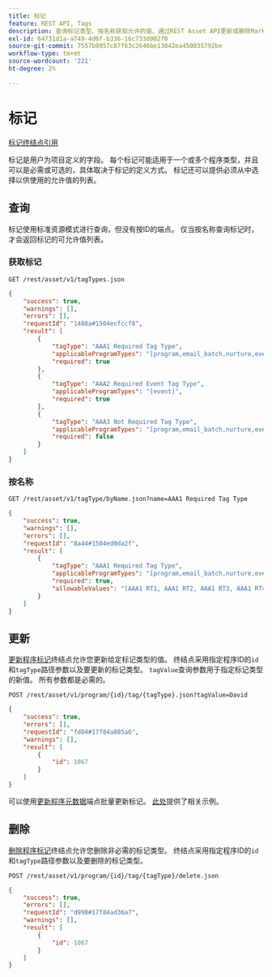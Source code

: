 ```yaml
---
title: 标记
feature: REST API, Tags
description: 查询标记类型、按名称获取允许的值、通过REST Asset API更新或删除Marketo中的程序标记，以及请求示例。
exl-id: 64731d1a-a749-4d6f-b336-16c733d002f0
source-git-commit: 7557b9957c87f63c2646be13842ea450035792be
workflow-type: tm+mt
source-wordcount: '221'
ht-degree: 2%

---
```


# 标记

[标记终结点引用](https://developer.adobe.com/marketo-apis/api/asset/#tag/Tags)

标记是用户为项目定义的字段。 每个标记可能适用于一个或多个程序类型，并且可以是必需或可选的，具体取决于标记的定义方式。 标记还可以提供必须从中选择以供使用的允许值的列表。

## 查询

标记使用标准资源模式进行查询，但没有按ID的端点。 仅当按名称查询标记时，才会返回标记的可允许值列表。

### 获取标记

```
GET /rest/asset/v1/tagTypes.json
```

```json
{
    "success": true,
    "warnings": [],
    "errors": [],
    "requestId": "1488a#1504ecfccf8",
    "result": [
        {
            "tagType": "AAA1 Required Tag Type",
            "applicableProgramTypes": "[program,email_batch,nurture,event,webinar]",
            "required": true
        },
        {
            "tagType": "AAA2 Required Event Tag Type",
            "applicableProgramTypes": "[event]",
            "required": true
        },
        {
            "tagType": "AAA3 Not Required Tag Type",
            "applicableProgramTypes": "[program,email_batch,nurture,event,webinar]",
            "required": false
        }
    ]
}
```

### 按名称

```
GET /rest/asset/v1/tagType/byName.json?name=AAA1 Required Tag Type
```

```json
{
    "success": true,
    "warnings": [],
    "errors": [],
    "requestId": "8a44#1504ed0da2f",
    "result": [
        {
            "tagType": "AAA1 Required Tag Type",
            "applicableProgramTypes": "[program,email_batch,nurture,event,webinar]",
            "required": true,
            "allowableValues": "[AAA1 RT1, AAA1 RT2, AAA1 RT3, AAA1 RT4]"
        }
    ]
}
```

## 更新

[更新程序标记](https://developer.adobe.com/marketo-apis/api/asset/#tag/Programs/operation/updateProgramUsingPOST)终结点允许您更新给定标记类型的值。 终结点采用指定程序ID的`id`和`tagType`路径参数以及要更新的标记类型。 `tagValue`查询参数用于指定标记类型的新值。 所有参数都是必需的。

```
POST /rest/asset/v1/program/{id}/tag/{tagType}.json?tagValue=David
```

```json
{
    "success": true,
    "errors": [],
    "requestId": "fd84#17f84a885a6",
    "warnings": [],
    "result": [
        {
            "id": 1067
        }
    ]
}
```

可以使用[更新程序元数据](https://developer.adobe.com/marketo-apis/api/asset/#tag/Programs/operation/updateProgramUsingPOST)端点批量更新标记。 [此处](programs.md#update)提供了相关示例。

## 删除

[删除程序标记](https://developer.adobe.com/marketo-apis/api/asset/#tag/Programs/operation/deleteProgramUsingPOST)终结点允许您删除非必需的标记类型。 终结点采用指定程序ID的`id`和`tagType`路径参数以及要删除的标记类型。

```
POST /rest/asset/v1/program/{id}/tag/{tagType}/delete.json
```

```json
{
    "success": true,
    "errors": [],
    "requestId": "d998#17f84ad36a7",
    "warnings": [],
    "result": [
        {
            "id": 1067
        }
    ]
}
```
